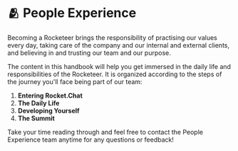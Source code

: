 # 🫂 People Experience

Becoming a Rocketeer brings the responsibility of practising our values every day, taking care of the company and our internal and external clients, and believing in and trusting our team and our purpose.

The content in this handbook will help you get immersed in the daily life and responsibilities of the Rocketeer. It is organized according to the steps of the journey you'll face being part of our team:

1. **Entering Rocket.Chat**
2. **The Daily Life**
3. **Developing Yourself**
4. **The Summit**

Take your time reading through and feel free to contact the People Experience team anytime for any questions or feedback!
